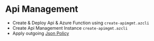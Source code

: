 # Api Management

- Create & Deploy Api & Azure Function using `create-apimgmt.azcli`
- Create Api Management Instance `create-apimgmt.azcli`
- Apply outgoing [Json Policy](https://github.com/MicrosoftDocs/azure-docs/blob/master/articles/api-management/api-management-transformation-policies.md#ConvertXMLtoJSON)
